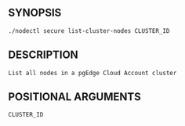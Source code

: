 ## SYNOPSIS
    ./nodectl secure list-cluster-nodes CLUSTER_ID
 
## DESCRIPTION
    List all nodes in a pgEdge Cloud Account cluster
 
## POSITIONAL ARGUMENTS
    CLUSTER_ID
